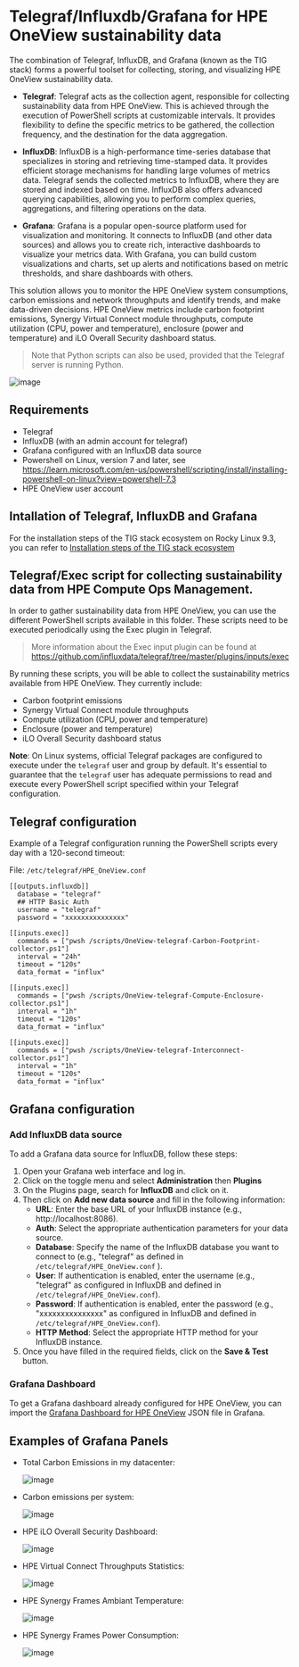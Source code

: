 # Telegraf/Influxdb/Grafana for HPE OneView sustainability data

The combination of Telegraf, InfluxDB, and Grafana (known as the TIG stack) forms a powerful toolset for collecting, storing, and visualizing HPE OneView sustainability data. 

- **Telegraf**: Telegraf acts as the collection agent, responsible for collecting sustainability data from HPE OneView. This is achieved through the execution of PowerShell scripts at customizable intervals. It provides flexibility to define the specific metrics to be gathered, the collection frequency, and the destination for the data aggregation. 

- **InfluxDB**: InfluxDB is a high-performance time-series database that specializes in storing and retrieving time-stamped data. It provides efficient storage mechanisms for handling large volumes of metrics data. Telegraf sends the collected metrics to InfluxDB, where they are stored and indexed based on time. InfluxDB also offers advanced querying capabilities, allowing you to perform complex queries, aggregations, and filtering operations on the data.

- **Grafana**: Grafana is a popular open-source platform used for visualization and monitoring. It connects to InfluxDB (and other data sources) and allows you to create rich, interactive dashboards to visualize your metrics data. With Grafana, you can build custom visualizations and charts, set up alerts and notifications based on metric thresholds, and share dashboards with others.  

This solution allows you to monitor the HPE OneView system consumptions, carbon emissions and network throughputs and identify trends, and make data-driven decisions. HPE OneView metrics include carbon footprint emissions, Synergy Virtual Connect module throughputs, compute utilization (CPU, power and temperature), enclosure (power and temperature) and iLO Overall Security dashboard status. 

> Note that Python scripts can also be used, provided that the Telegraf server is running Python.

![image](https://user-images.githubusercontent.com/13134334/204871401-9c350cac-d42d-4704-a02c-22e98e63eff9.png)


## Requirements
- Telegraf 
- InfluxDB (with an admin account for telegraf)
- Grafana configured with an InfluxDB data source
- Powershell on Linux, version 7 and later, see https://learn.microsoft.com/en-us/powershell/scripting/install/installing-powershell-on-linux?view=powershell-7.3
- HPE OneView user account


## Intallation of Telegraf, InfluxDB and Grafana

For the installation steps of the TIG stack ecosystem on Rocky Linux 9.3, you can refer to [Installation steps of the TIG stack ecosystem](https://github.com/jullienl/HPE-Synergy-OneView-demos/blob/master/Grafana-InfluxDB-Telegraf/Installation%20steps%20of%20the%20TIG%20stack%20ecosystem.md)


## Telegraf/Exec script for collecting sustainability data from HPE Compute Ops Management. 

In order to gather sustainability data from HPE OneView, you can use the different PowerShell scripts available in this folder. These scripts need to be executed periodically using the Exec plugin in Telegraf. 

> More information about the Exec input plugin can be found at https://github.com/influxdata/telegraf/tree/master/plugins/inputs/exec 

By running these scripts, you will be able to collect the sustainability metrics available from HPE OneView. They currently include:
 - Carbon footprint emissions
 - Synergy Virtual Connect module throughputs
 - Compute utilization (CPU, power and temperature)
 - Enclosure (power and temperature) 
 - iLO Overall Security dashboard status


**Note**: On Linux systems, official Telegraf packages are configured to execute under the `telegraf` user and group by default. It's essential to guarantee that the `telegraf` user has adequate permissions to read and execute every PowerShell script specified within your Telegraf configuration.


## Telegraf configuration 

Example of a Telegraf configuration running the PowerShell scripts every day with a 120-second timeout:

File: `/etc/telegraf/HPE_OneView.conf`


```
[[outputs.influxdb]]
  database = "telegraf"
  ## HTTP Basic Auth
  username = "telegraf"
  password = "xxxxxxxxxxxxxxx"

[[inputs.exec]] 
  commands = ["pwsh /scripts/OneView-telegraf-Carbon-Footprint-collector.ps1"] 
  interval = "24h" 
  timeout = "120s" 
  data_format = "influx"  

[[inputs.exec]] 
  commands = ["pwsh /scripts/OneView-telegraf-Compute-Enclosure-collector.ps1"] 
  interval = "1h" 
  timeout = "120s" 
  data_format = "influx"  

[[inputs.exec]] 
  commands = ["pwsh /scripts/OneView-telegraf-Interconnect-collector.ps1"] 
  interval = "1h" 
  timeout = "120s" 
  data_format = "influx"  
```

## Grafana configuration

### Add InfluxDB data source 

To add a Grafana data source for InfluxDB, follow these steps:

1. Open your Grafana web interface and log in.
2. Click on the toggle menu and select **Administration** then **Plugins**
4. On the Plugins page, search for **InfluxDB** and click on it.
6. Then click on **Add new data source** and fill in the following information:
   - **URL**: Enter the base URL of your InfluxDB instance (e.g., http://localhost:8086).
   - **Auth**: Select the appropriate authentication parameters for your data source.
   - **Database**: Specify the name of the InfluxDB database you want to connect to (e.g., "telegraf" as defined in `/etc/telegraf/HPE_OneView.conf` ).
   - **User**: If authentication is enabled, enter the username (e.g., "telegraf" as configured in InfluxDB and defined in `/etc/telegraf/HPE_OneView.conf`).
   - **Password**: If authentication is enabled, enter the password (e.g., "xxxxxxxxxxxxxxx" as configured in InfluxDB and defined in `/etc/telegraf/HPE_OneView.conf`).
   - **HTTP Method**: Select the appropriate HTTP method for your InfluxDB instance.
7. Once you have filled in the required fields, click on the **Save & Test** button.


### Grafana Dashboard

To get a Grafana dashboard already configured for HPE OneView, you can import the [Grafana Dashboard for HPE OneView](https://github.com/jullienl/HPE-Synergy-OneView-demos/blob/master/Grafana-InfluxDB-Telegraf/Grafana%20Dashboard%20for%20HPE%20OneView.json) JSON file in Grafana. 


## Examples of Grafana Panels

- Total Carbon Emissions in my datacenter:
 
  ![image](https://user-images.githubusercontent.com/13134334/230053661-da213aa3-0a78-4221-9573-34e8375aa106.png)

- Carbon emissions per system:

  ![image](https://user-images.githubusercontent.com/13134334/230054009-37294fa4-06e3-41cd-9b50-b54d0ba423b8.png)

- HPE iLO Overall Security Dashboard:
 
  ![image](https://user-images.githubusercontent.com/13134334/230054560-39f50864-2fa5-41ae-9e0c-4a0a6a77375a.png)

- HPE Virtual Connect Throughputs Statistics:
 
  ![image](https://user-images.githubusercontent.com/13134334/230056818-ad635d85-32eb-437a-90fa-4a3328c0a8c0.png)

- HPE Synergy Frames Ambiant Temperature:
 
  ![image](https://user-images.githubusercontent.com/13134334/230055820-862d631a-f0d1-44dc-b114-b630df0fcf5d.png)

- HPE Synergy Frames Power Consumption:
  
  ![image](https://user-images.githubusercontent.com/13134334/230056053-ee9dee86-a0d3-4a67-a5a9-1a0db70fe510.png)
